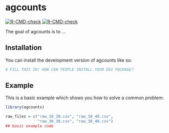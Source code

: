 
<!-- README.md is generated from README.Rmd. Please edit that file -->

# agcounts

<!-- badges: start -->

[![R-CMD-check](https://github.com/StreamlineDataScience/agcounts/actions/workflows/R-CMD-check.yaml/badge.svg)](https://github.com/StreamlineDataScience/agcounts/actions/workflows/R-CMD-check.yaml)
[![R-CMD-check](https://github.com/muschellij2/agcounter/actions/workflows/R-CMD-check.yaml/badge.svg)](https://github.com/muschellij2/agcounter/actions/workflows/R-CMD-check.yaml)
<!-- badges: end -->

The goal of agcounts is to …

## Installation

You can install the development version of agcounts like so:

``` r
# FILL THIS IN! HOW CAN PEOPLE INSTALL YOUR DEV PACKAGE?
```

## Example

This is a basic example which shows you how to solve a common problem:

``` r
library(agcounts)

raw_files = c("raw_10_30.csv", "raw_10_40.csv", 
              "raw_30_30.csv", "raw_30_40.csv")
## basic example code
```
